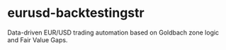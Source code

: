 # eurusd-backtestingstr
Data-driven EUR/USD trading automation based on Goldbach zone logic and Fair Value Gaps.
